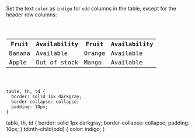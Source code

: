 Set the text `color` as `indigo`
for `odd` columns in the table,
except for the header row columns:

<Editor lang="css" type="exercise">
<code>
<panel lang="html">
<table>
  <tr>
    <th>Fruit</th>
    <th>Availability</th>
    <th>Fruit</th>
    <th>Availability</th>
  </tr>
  <tr>
    <td>Banana</td>
    <td>Available</td>
    <td>Orange</td>
    <td>Available</td>
  </tr>
  <tr>
    <td>Apple</td>
    <td>Out of stock</td>
    <td>Mango</td>
    <td>Available</td>
  </tr>
</table>
</panel>
<panel lang="css">
table, th, td {
  border: solid 1px darkgray;
  border-collapse: collapse;
  padding: 10px;
}
</panel>
</code>

<solution>
table, th, td {
  border: solid 1px darkgray;
  border-collapse: collapse;
  padding: 10px;
}
td:nth-child(odd) {
  color: indigo;
}
</solution>
</Editor>